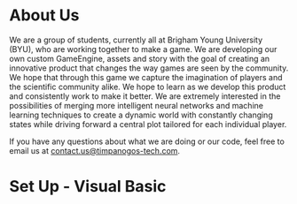 # About Us

We are a group of students, currently all at Brigham Young University (BYU), who are working together to make a game. We are developing our own custom GameEngine, assets and story with the goal of creating an innovative product that changes the way games are seen by the community. We hope that through this game we capture the imagination of players and the scientific community alike. We hope to learn as we develop this product and consistently work to make it better. We are extremely interested in the possibilities of merging more intelligent neural networks and machine learning techniques to create a dynamic world with constantly changing states while driving forward a central plot tailored for each individual player.

If you have any questions about what we are doing or our code, feel free to email us at contact.us@timpanogos-tech.com.

# Set Up - Visual Basic
